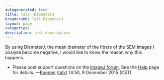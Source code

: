 ```yaml
---
autogenerated: true
title: Talk ›DiameterJ
breadcrumb: Talk DiameterJ
layout: page
categories: 
description: test description
---
```


By using DiameterJ, the mean diameter of the fibers of the SEM images I analyse become negative, I would like to know the reason why this happens.

  -   
    Please post support questions on the [ImageJ forum](http://forum.imagej.net/). See the [Help](Help "wikilink") page for details. —[Rueden](User_Rueden "wikilink") ([talk](User_talk_Rueden "wikilink")) 14:50, 9 December 2015 (CST)
